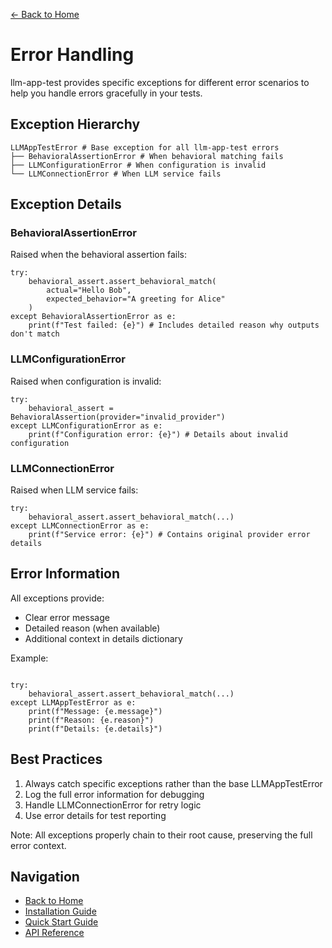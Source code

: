 [← Back to Home](../index.md)

# Error Handling

llm-app-test provides specific exceptions for different error scenarios to help you handle errors gracefully in your tests.

## Exception Hierarchy

```
LLMAppTestError # Base exception for all llm-app-test errors 
├── BehavioralAssertionError # When behavioral matching fails 
├── LLMConfigurationError # When configuration is invalid 
└── LLMConnectionError # When LLM service fails 
```

## Exception Details

### BehavioralAssertionError
Raised when the behavioral assertion fails:

```
try:
    behavioral_assert.assert_behavioral_match(
        actual="Hello Bob", 
        expected_behavior="A greeting for Alice"
    ) 
except BehavioralAssertionError as e:
    print(f"Test failed: {e}") # Includes detailed reason why outputs don't match
```

### LLMConfigurationError
Raised when configuration is invalid:

```
try:
    behavioral_assert = BehavioralAssertion(provider="invalid_provider") 
except LLMConfigurationError as e:
    print(f"Configuration error: {e}") # Details about invalid configuration
```

### LLMConnectionError
Raised when LLM service fails:

```
try:
    behavioral_assert.assert_behavioral_match(...) 
except LLMConnectionError as e:
    print(f"Service error: {e}") # Contains original provider error details
```


## Error Information

All exceptions provide:
- Clear error message
- Detailed reason (when available)
- Additional context in details dictionary

Example:

```

try:
    behavioral_assert.assert_behavioral_match(...) 
except LLMAppTestError as e:
    print(f"Message: {e.message}")
    print(f"Reason: {e.reason}")
    print(f"Details: {e.details}")

```

## Best Practices

1. Always catch specific exceptions rather than the base LLMAppTestError
2. Log the full error information for debugging
3. Handle LLMConnectionError for retry logic
4. Use error details for test reporting

Note: All exceptions properly chain to their root cause, preserving the full error context.

## Navigation

- [Back to Home](../index.md)
- [Installation Guide](../getting-started/installation.md)
- [Quick Start Guide](../getting-started/quickstart.md)
- [API Reference](behavioral-assertion.md)